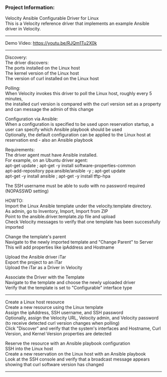### Project Information:
Velocity Ansible Configurable Driver for Linux  
This is a Velocity reference driver that implements an example Ansible driver in Velocity.  
  
___
Demo Video: https://youtu.be/RJQm1Tu2X0k  
  
___
Discovery:  
The driver discovers:  
  The ports installed on the Linux host  
  The kernel version of the Linux host  
  The version of curl installed on the Linux host  
    
Polling:  
  When Velocity invokes this driver to poll the Linux host, roughly every 5 minutes,  
  the installed curl version is compared with the curl version set as a property and can message the admin of this change  
    
Configuration via Ansible:  
  When a configuration is specified to be used upon reservation startup, a user can specify which Ansible playbook should be used  
  Optionally, the default configuration can be applied to the Linux host at reservation end - also an Ansible playbook  
    
Requirements:  
  The driver agent must have Ansible installed.  
  For example, on an Ubuntu driver agent:   
    apt-get update ; apt-get -y install software-properties-common  
    apt-add-repository ppa:ansible/ansible -y ; apt-get update  
    apt-get -y install ansible ; apt-get -y install tftp-hpa  
      
  The SSH username must be able to sudo with no password required (NOPASSWD setting)      
    
HOWTO:  
  Import the Linux Ansible template under the velocity.template directory.   
    As admin, go to Inventory, Import, Import from ZIP  
    Point to the ansible.driver.template.zip file and upload  
    Check Velocity messages to verify that one template has been successfully imported  
    
  Change the template's parent  
    Navigate to the newly imported template and "Change Parent" to Server  
    This will add properties like ipAddress and Hostname  
      
  Upload the Ansible driver iTar  
    Export the project to an iTar  
    Upload the iTar as a Driver in Velocity  
      
  Associate the Driver with the Template  
    Navigate to the template and choose the newly uploaded driver   
    Verify that the template is set to "Configurable" interface type  
  
___
  Create a Linux host resource  
    Create a new resource using the Linux template  
    Assign the ipAddress, SSH username, and SSH password  
    Optionally, assign the Velocity URL, Velocity admin, and Velocity password (to receive detected curl version changes when polling)  
    Click "Discover" and verify that the system's interfaces and Hostname, Curl Version, and Kernel Version properties are detected  
      
  Reserve the resource with an Ansible playbook configuration  
    SSH into the Linux host  
    Create a new reservation on the Linux host with an Ansible playbook     
    Look at the SSH console and verify that a broadcast message appears showing that curl software version has changed   
      
    
     
	  
  
___
